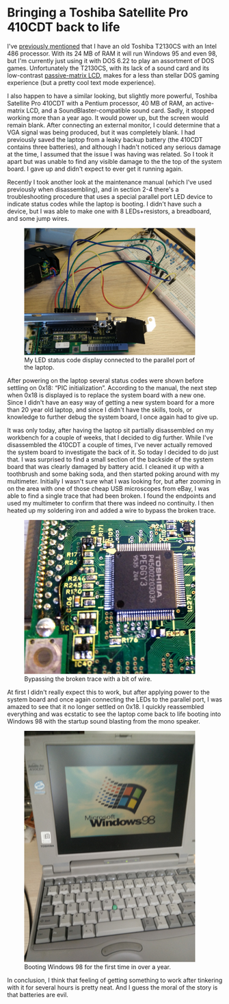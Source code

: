# Bringing a Toshiba Satellite Pro 410CDT back to life
I've [previously mentioned](csol-dos.md) that I have an old Toshiba T2130CS with an Intel 486 processor. With its 24 MB of RAM it will run Windows 95 and even 98, but I'm currently just using it with DOS 6.22 to play an assortment of DOS games. Unfortunately the T2130CS, with its lack of a sound card and its low-contrast [passive-matrix LCD](https://en.wikipedia.org/wiki/Liquid-crystal_display#Passive_and_active-matrix), makes for a less than stellar DOS gaming experience  (but a pretty cool text mode experience).

I also happen to have a similar looking, but slightly more powerful, Toshiba Satellite Pro 410CDT with a Pentium processor, 40 MB of RAM, an active-matrix LCD, and a SoundBlaster-compatible sound card. Sadly, it stopped working more than a year ago. It would power up, but the screen would remain blank. After connecting an external monitor, I could determine that a VGA signal was being produced, but it was completely blank. I had previously saved the laptop from a leaky backup battery (the 410CDT contains three batteries), and although I hadn't noticed any serious damage at the time, I assumed that the issue I was having was related. So I took it apart but was unable to find any visible damage to the the top of the system board. I gave up and didn't expect to ever get it running again.

Recently I took another look at the maintenance manual (which I've used previously when disassembling), and in section 2-4 there's a troubleshooting procedure that uses a special parallel port LED device to indicate status codes while the laptop is booting. I didn't have such a device, but I was able to make one with 8 LEDs+resistors, a breadboard, and some jump wires.

<figure>
<img src="../images/410cdt/debug.jpg" width="400" alt="Debugging contraption" />
<figcaption>My LED status code display connected to the parallel port of the laptop.</figcaption>
</figure>

After powering on the laptop several status codes were shown before settling on 0x18: &ldquo;PIC initialization&rdquo;. According to the manual, the next step when 0x18 is displayed is to replace the system board with a new one. Since I didn't have an easy way of getting a new system board for a more than 20 year old laptop, and since I didn't have the skills, tools, or knowledge to further debug the system board, I once again had to give up.

It was only today, after having the laptop sit partially disassembled on my workbench for a couple of weeks, that I decided to dig further. While I've disassembled the 410CDT a couple of times, I've never actually removed the system board to investigate the back of it. So today I decided to do just that. I was surprised to find a small section of the backside of the system board that was clearly damaged by battery acid. I cleaned it up with a toothbrush and some baking soda, and then started poking around with my multimeter. Initially I wasn't sure what I was looking for, but after zooming in on the area with one of those cheap USB microscopes from eBay, I was able to find a single trace that had been broken. I found the endpoints and used my multimeter to confirm that there was indeed no continuity. I then heated up my soldering iron and added a wire to bypass the broken trace.

<figure>
<img src="../images/410cdt/fix.jpg" width="400" alt="Bypassing broken trace" />
<figcaption>Bypassing the broken trace with a bit of wire.</figcaption>
</figure>

At first I didn't really expect this to work, but after applying power to the system board and once again connecting the LEDs to the parallel port, I was amazed to see that it no longer settled on 0x18. I quickly reassembled everything and was ecstatic to see the laptop come back to life booting into Windows 98 with the startup sound blasting from the mono speaker.

<figure>
<img src="../images/410cdt/success.jpg" width="400" alt="Booting Windows 98 once again" />
<figcaption>Booting Windows 98 for the first time in over a year.</figcaption>
</figure>

In conclusion, I think that feeling of getting something to work after tinkering with it for several hours is pretty neat. And I guess the moral of the story is that batteries are evil.

<!--{
  "published": "2019-09-14 17:50",
	"tags": ["laptops", "computers", "dos"]
}-->
